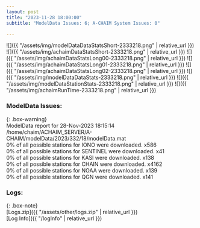 ```yaml
---
layout: post
title: "2023-11-28 18:00:00"
subtitle: "ModelData Issues: 6; A-CHAIM System Issues: 0"

---
```


![]({{ "/assets/img/modelDataDataStatsShort-2333218.png" | relative_url }})
![]({{ "/assets/img/achaimDataStatsShort-2333218.png" | relative_url }})
![]({{ "/assets/img/achaimDataStatsLong00-2333218.png" | relative_url }})
![]({{ "/assets/img/achaimDataStatsLong01-2333218.png" | relative_url }})
![]({{ "/assets/img/achaimDataStatsLong02-2333218.png" | relative_url }})
![]({{ "/assets/img/modelDataDataStats-2333218.png" | relative_url }})
![]({{ "/assets/img/modelDataStationStats-2333218.png" | relative_url }})
![]({{ "/assets/img/achaimRunTime-2333218.png" | relative_url }})


### ModelData Issues:  
  
{: .box-warning}  
 ModelData report for 28-Nov-2023 18:15:14   
 /home/chaim/ACHAIM_SERVER/A-CHAIM/modelData/2023/332/18/modelData.mat   
 0% of all possible stations for IONO were downloaded. x586   
 0% of all possible stations for SENTINEL were downloaded. x41   
 0% of all possible stations for KASI were downloaded. x138   
 0% of all possible stations for CHAIN were downloaded. x4162   
 0% of all possible stations for NOAA were downloaded. x139   
 0% of all possible stations for QGN were downloaded. x141   
  


### Logs:  
  
{: .box-note}  
[Logs.zip]({{ "/assets/other/logs.zip" | relative_url }})  
[Log Info]({{ "/logInfo" | relative_url }})  

